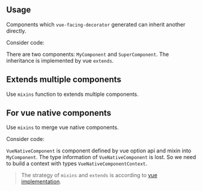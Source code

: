 ## Usage

Components which `vue-facing-decorator` generated can inherit another directly.

Consider code:

[](./code-example.ts ':include :type=code typescript')

There are two components: `MyComponent` and `SuperComponent`. The inheritance is implemented by vue `extends`.

## Extends multiple components

Use `mixins` function to extends multiple components.

[](./code-mixins-function.ts ':include :type=code typescript')


## For vue native components

Use `mixins` to merge vue native components.

Consider code:

[](./code-native.ts ':include :type=code typescript')

`VueNativeComponent` is component defined by vue option api and mixin into `MyComponent`. The type information of `VueNativeComponent` is lost. So we need to build a context with types `VueNativeComponentContext`.

> The strategy of `mixins` and `extends` is according to [vue implementation](https://vuejs.org/api/options-composition.html#extends).
